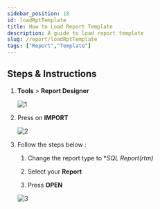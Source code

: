 ```yaml
---
sidebar_position: 18
id: loadRptTemplate
title: How to Load Report Template
description: A guide to load report template
slug: /report/loadRptTemplate
tags: ["Report","Template"]
---
```


## Steps & Instructions

1. **Tools** > **Report Designer**

   ![1](/img/report/loadRptTemplate/1.png)

2. Press on **IMPORT**

   ![2](/img/report/loadRptTemplate/2.png)

3. Follow the steps below :

   1. Change the report type to **SQL Report(*rtm)**

   2. Select your **Report**

   3. Press **OPEN**

   ![3](/img/report/loadRptTemplate/3.png)
